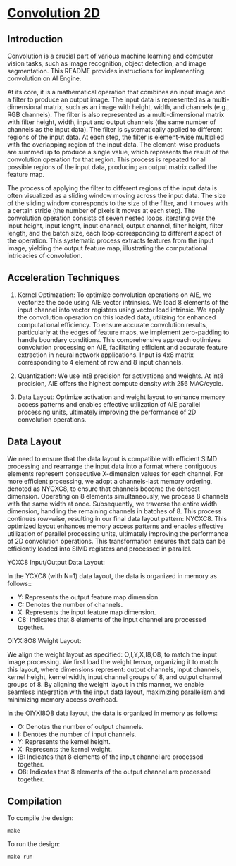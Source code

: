 <!---//===- README.md --------------------------*- Markdown -*-===//
//
// This file is licensed under the Apache License v2.0 with LLVM Exceptions.
// See https://llvm.org/LICENSE.txt for license information.
// SPDX-License-Identifier: Apache-2.0 WITH LLVM-exception
//
// Copyright (C) 2024, Advanced Micro Devices, Inc.
// 
//===----------------------------------------------------------------------===//-->

# <ins>Convolution 2D </ins>
## Introduction
Convolution is a crucial part of various machine learning and computer vision tasks, such as image recognition, object detection, and image segmentation.  This README provides instructions for implementing convolution on AI Engine. 

At its core, it is a mathematical operation that combines an input image and a filter to produce an output image. The input data is represented as a multi-dimensional matrix, such as an image with height, width, and channels (e.g., RGB channels). The filter is also represented as a multi-dimensional matrix with filter height, width, input and output channels (the same number of channels as the input data). The filter is systematically applied to different regions of the input data. At each step, the filter is element-wise multiplied with the overlapping region of the input data. The element-wise products are summed up to produce a single value, which represents the result of the convolution operation for that region. This process is repeated for all possible regions of the input data, producing an output matrix called the feature map.

The process of applying the filter to different regions of the input data is often visualized as a sliding window moving across the input data. The size of the sliding window corresponds to the size of the filter, and it moves with a certain stride (the number of pixels it moves at each step). The convolution operation consists of seven nested loops, iterating over the input height, input lenght, input channel, output channel, filter height, filter length, and the batch size, each loop corresponding to different aspect of the operation. This systematic process extracts features from the input image, yielding the output feature map, illustrating the computational intricacies of convolution. 

## Acceleration Techniques
1. Kernel Optimzation: To optimize convolution operations on AIE, we vectorize the code using AIE vector intrinsics. We load 8 elements of the input channel into vector registers using vector load intrinsic. We apply the convolution operation on this loaded data, utilizing for enhanced computational efficiency. To ensure accurate convolution results, particularly at the edges of feature maps, we implement zero-padding to handle boundary conditions. This comprehensive approach optimizes convolution processing on AIE, facilitating efficient and accurate feature extraction in neural network applications. Input is 4x8 matrix corresponding to 4 element of row and 8 input channels.

2. Quantization: We use int8 precision for activationa and weights. At int8 precision, AIE offers the highest compute density with 256 MAC/cycle.  

3. Data Layout: Optimize activation and weight layout to enhance memory access patterns and enables effective utilization of AIE parallel processing units, ultimately improving the performance of 2D convolution operations. 

## Data Layout
We need to ensure that the data layout is compatible with efficient SIMD processing and rearrange the input data into a format where contiguous elements represent consecutive X-dimension values for each channel. For more efficient processing, we adopt a channels-last memory ordering, denoted as NYCXC8, to ensure that channels become the densest dimension. Operating on 8 elements simultaneously, we process 8 channels with the same width at once. Subsequently, we traverse the entire width dimension, handling the remaining channels in batches of 8. This process continues row-wise, resulting in our final data layout pattern: NYCXC8. This optimized layout enhances memory access patterns and enables effective utilization of parallel processing units, ultimately improving the performance of 2D convolution operations. This transformation ensures that data can be efficiently loaded into SIMD registers and processed in parallel. 

YCXC8 Input/Output Data Layout:

In the YCXC8 (with N=1) data layout, the data is organized in memory as follows::

* Y: Represents the output feature map dimension.
* C: Denotes the number of channels.
* X: Represents the input feature map dimension.
* C8: Indicates that 8 elements of the input channel are processed together.

OIYXI8O8 Weight Layout:

We align the weight layout as specified: O,I,Y,X,I8,O8, to match the input image processing. We first load the weight tensor, organizing it to match this layout, where dimensions represent: output channels, input channels, kernel height, kernel width, input channel groups of 8, and output channel groups of 8. By aligning the weight layout in this manner, we enable seamless integration with the input data layout, maximizing parallelism and minimizing memory access overhead. 

In the OIYXI8O8 data layout, the data is organized in memory as follows:

* O: Denotes the number of output channels.
* I: Denotes the number of input channels.
* Y: Represents the kernel height.
* X: Represents the kernel weight.
* I8: Indicates that 8 elements of the input channel are processed together.
* O8: Indicates that 8 elements of the output channel are processed together.

## Compilation
To compile the design:
```
make
```

To run the design:
```
make run
```
